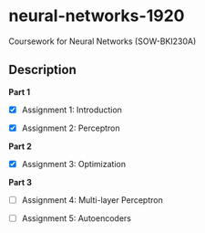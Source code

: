 # neural-networks-1920
Coursework for Neural Networks (SOW-BKI230A)

## Description

**Part 1**

- [x] Assignment 1: Introduction

- [x] Assignment 2: Perceptron

**Part 2**

- [x] Assignment 3: Optimization

**Part 3**

- [ ] Assignment 4: Multi-layer Perceptron

- [ ] Assignment 5: Autoencoders
